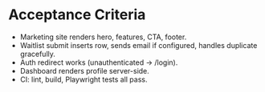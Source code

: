 # Acceptance Criteria
- Marketing site renders hero, features, CTA, footer.
- Waitlist submit inserts row, sends email if configured, handles duplicate gracefully.
- Auth redirect works (unauthenticated → /login).
- Dashboard renders profile server-side.
- CI: lint, build, Playwright tests all pass.
